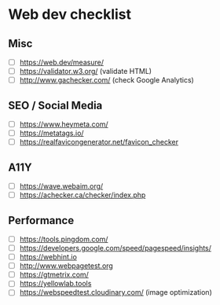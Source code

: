 # Web dev checklist

## Misc
- [ ] https://web.dev/measure/
- [ ] https://validator.w3.org/ (validate HTML)
- [ ] http://www.gachecker.com/ (check Google Analytics)

## SEO / Social Media
- [ ] https://www.heymeta.com/
- [ ] https://metatags.io/
- [ ] https://realfavicongenerator.net/favicon_checker

## A11Y
- [ ] https://wave.webaim.org/
- [ ] https://achecker.ca/checker/index.php

## Performance
- [ ] https://tools.pingdom.com/
- [ ] https://developers.google.com/speed/pagespeed/insights/
- [ ] https://webhint.io
- [ ] http://www.webpagetest.org
- [ ] https://gtmetrix.com/
- [ ] https://yellowlab.tools
- [ ] https://webspeedtest.cloudinary.com/ (image optimization)
